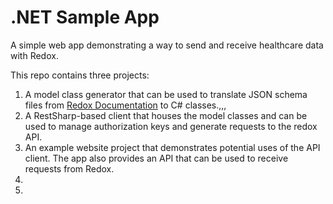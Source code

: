 # .NET Sample App

A simple web app demonstrating a way to send and receive healthcare data with Redox.

This repo contains three projects: 
1. A model class generator that can be used to translate JSON schema files from [Redox Documentation](https://developer.redoxengine.com/data-models/schemas.zip) to C# classes.,,,
2. A RestSharp-based client that houses the model classes and can be used to manage authorization keys and generate requests to the redox API.
3. An example website project that demonstrates potential uses of the API client. The app also provides an API that can be used to receive requests from Redox.
4.
5.
